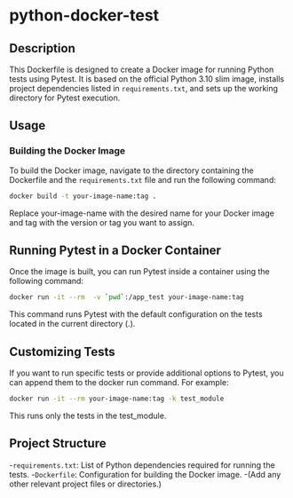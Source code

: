 # python-docker-test

## Description

This Dockerfile is designed to create a Docker image for running Python tests using Pytest. It is based on the official Python 3.10 slim image, installs project dependencies listed in `requirements.txt`, and sets up the working directory for Pytest execution.

## Usage

### Building the Docker Image

To build the Docker image, navigate to the directory containing the Dockerfile and the `requirements.txt` file and run the following command:

```bash
docker build -t your-image-name:tag .
```
Replace your-image-name with the desired name for your Docker image and tag with the version or tag you want to assign.

## Running Pytest in a Docker Container
Once the image is built, you can run Pytest inside a container using the following command:

```bash
docker run -it --rm  -v `pwd`:/app_test your-image-name:tag
```
This command runs Pytest with the default configuration on the tests located in the current directory (.).

## Customizing Tests
If you want to run specific tests or provide additional options to Pytest, you can append them to the docker run command. For example:

```bash
docker run -it --rm your-image-name:tag -k test_module
```
This runs only the tests in the test_module.

## Project Structure
-`requirements.txt`: List of Python dependencies required for running the tests.
-`Dockerfile`: Configuration for building the Docker image.
-(Add any other relevant project files or directories.)